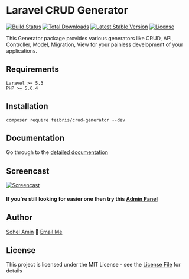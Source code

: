 # Laravel CRUD Generator

[![Build Status](https://travis-ci.org/feibris/crud-generator.svg)](https://travis-ci.org/feibris/crud-generator.svg)
[![Total Downloads](https://poser.pugx.org/feibris/crud-generator/d/total.svg)](https://packagist.org/packages/feibris/crud-generator)
[![Latest Stable Version](https://poser.pugx.org/feibris/crud-generator/v/stable.svg)](https://packagist.org/packages/feibris/crud-generator)
[![License](https://poser.pugx.org/feibris/crud-generator/license.svg)](https://packagist.org/packages/feibris/crud-generator)

This Generator package provides various generators like CRUD, API, Controller, Model, Migration, View for your painless development of your applications.

## Requirements
    Laravel >= 5.3
    PHP >= 5.6.4

## Installation
```
composer require feibris/crud-generator --dev
```

## Documentation
Go through to the [detailed documentation](doc#readme)

## Screencast

[![Screencast](http://img.youtube.com/vi/831-PFBsYfw/0.jpg)](https://www.youtube.com/watch?v=K2G3kMQtY5Y)

#### If you're still looking for easier one then try this [Admin Panel](https://github.com/feibris/laravel-admin)

## Author

[Sohel Amin](http://sohelamin.com) :email: [Email Me](mailto:sohelamincse@gmail.com)

## License

This project is licensed under the MIT License - see the [License File](LICENSE) for details
